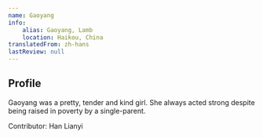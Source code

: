 ```yaml
---
name: Gaoyang
info:
    alias: Gaoyang, Lamb
    location: Haikou, China
translatedFrom: zh-hans
lastReview: null
---
```


## Profile

Gaoyang was a pretty, tender and kind girl. She always acted strong despite being raised in poverty by a single-parent.

Contributor: Han Lianyi
